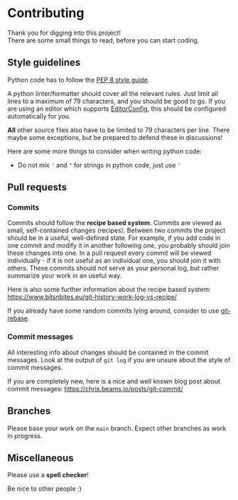 # Contributing

Thank you for digging into this project!    
There are some small things to read, before you can start coding.

## Style guidelines

Python code has to follow the
[PEP 8 style guide](https://www.python.org/dev/peps/pep-0008).

A python linter/formatter should cover all the relevant rules. Just limit all
lines to a maximum of 79 characters, and you should be good to go. If you are
using an editor which supports [EditorConfig](https://editorconfig.org/), this
should be configured automatically for you.

**All** other source files also have to be limited to 79 characters per line.
There maybe some exceptions, but be prepared to defend these in discussions!

Here are some more things to consider when writing python code:

- Do not mix `'` and `"` for strings in python code, just use `'`

## Pull requests

### Commits

Commits should follow the **recipe based system**. Commits are viewed as small,
self-contained changes (recipes). Between two commits the project should be in
a useful, well-defined state. For example, if you add code in one commit and
modify it in another following one, you probably should join these changes into
one. In a pull request every commit will be viewed individually - if it is not
useful as an individual one, you should join it with others. These commits
should not serve as your personal log, but rather summarize your work in an
useful way.

Here is also some further information about the recipe based system:
https://www.bitsnbites.eu/git-history-work-log-vs-recipe/

If you already have some random commits lying around, consider to use
[git-rebase](https://git-rebase.io/).

### Commit messages

All interesting info about changes should be contained in the commit messages.
Look at the output of `git log` if you are unsure about the style of commit
messages.

If you are completely new, here is a nice and well known blog post about commit
messages: https://chris.beams.io/posts/git-commit/

## Branches

Please base your work on the `main` branch. Expect other branches as work in
progress.

## Miscellaneous

Please use a **spell checker**!

Be nice to other people :)
